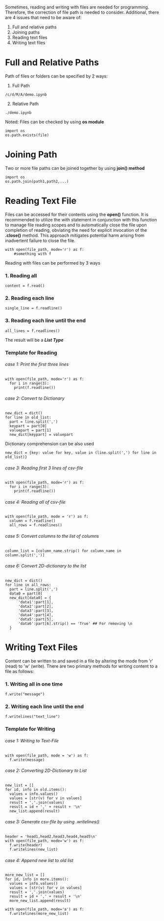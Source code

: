 Sometimes, reading and writing with files are needed for programming. Therefore, the correction of file path is needed to consider. Additional, there are 4 issues that need to be aware of:
1. Full and relative paths
2. Joining paths
3. Reading text files
4. Writing text files

# Full and Relative Paths
Path of files or folders can be specified by 2 ways:
1. Full Path 
```
/c/d/M/A/demo.ipynb
```
2. Relative Path 
```
./demo.ipynb
```
Noted: Files can be checked by using **os module**
```
import os
os.path.exists(file)
```

# Joining Path
Two or more file paths can be joined together by using **join() method**
```
import os
os.path.join(path1,path2,...)
```

# Reading Text File
Files can be accessed for their contents using the **open()** function. It is recommended to utilize the with statement in conjunction with this function to manage file reading scopes and to automatically close the file upon completion of reading, obviating the need for explicit invocation of the **.close()** method. This approach mitigates potential harm arising from inadvertent failure to close the file.
```
with open(file_path, mode='r') as f:
    #something with f
```
Reading with files can be performed by 3 ways
### 1. Reading all
```
content = f.read()
```

### 2. Reading each line
```
single_line = f.readline()
```

### 3. Reading each line until the end
```
all_lines = f.readlines()
```
The result will be a **_List Type_**

### Template for Reading
###### case 1: Print the first three lines
```
with open(file_path, mode='r') as f:
  for i in range(3):
    print(f.readline())
```
###### case 2: Convert to Dictionary
```
new_dict = dict()
for line in old_list:
  part = line.split(',')
  keypart = part[0]
  valuepart = part[1]
  new_dict[keypart] = valuepart
```
Dictionary comprehension can be also used
```
new_dict = {key: value for key, value in (line.split(',') for line in old_list)}
```
###### case 3: Reading first 3 lines of csv-file
```
with open(file_path, mode='r') as f:
  for i in range(3):
    print(f.readline())
```
###### case 4: Reading all of csv-file
```
with open(file_path, mode = 'r') as f:
  column = f.readline()
  all_rows = f.readlines()
```
###### case 5: Convert columns to the list of columns
```
column_list = [column_name.strip() for column_name in column.split(',')]
```
###### case 6: Convert 2D-dictionary to the list
```
new_dict = dict()
for line in all_rows:
  part = line.split(',')
  data0 = part[0]
  new_dict[data0] = {
      'data1':part[1],
      'data2':part[2],
      'data3':part[3],
      'data4':part[4],
      'data5':part[5],
      'data6':part[6].strip() == 'True' ## For removing \n
  }
  ```
# Writing Text Files
Content can be written to and saved in a file by altering the mode from 'r' (read) to 'w' (write). There are two primary methods for writing content to a file as follows:
### 1. Writing all in one time
```
f.write("message")
```
### 2. Writing each line until the end
```
f.writelines("text_line")
```
### Template for Writing
###### case 1: Writing to Text-File
```
with open(file_path, mode = 'w') as f:
  f.write(message)
```
###### case 2: Converting 2D-Dictionary to List
```
new_list = []
for id, info in old.items():
  values = info.values()
  values = [str(v) for v in values]
  result = ','.join(values)
  result = id + ',' + result + '\n'
  new_list.append(result)
```
###### case 3: Generate csv-file by using .writelines()
```
header = 'head1,head2,head3,head4,head5\n'
with open(file_path, mode='w') as f:
  f.write(header)
  f.writelines(new_list)
```
###### case 4: Append new list to old list
```
more_new_list = []
for id, info in more.items():
  values = info.values()
  values = [str(v) for v in values]
  result = ','.join(values)
  result = id + ',' + result + '\n'
  more_new_list.append(result)

with open(file_path, mode='a') as f:
  f.writelines(more_new_list)
```